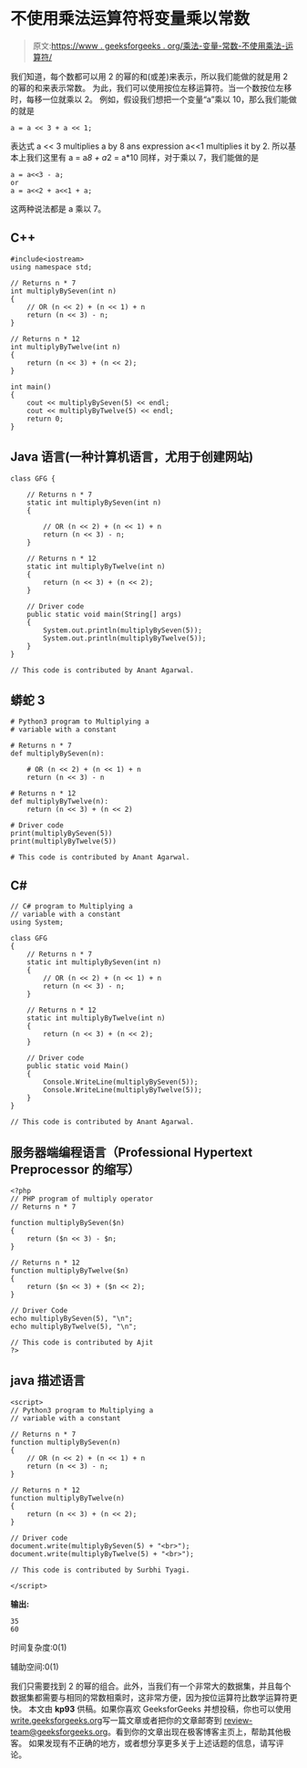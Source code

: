 # 不使用乘法运算符将变量乘以常数

> 原文:[https://www . geeksforgeeks . org/乘法-变量-常数-不使用乘法-运算符/](https://www.geeksforgeeks.org/multiplying-variable-constant-without-using-multiplication-operator/)

我们知道，每个数都可以用 2 的幂的和(或差)来表示，所以我们能做的就是用 2 的幂的和来表示常数。
为此，我们可以使用按位左移运算符。当一个数按位左移时，每移一位就乘以 2。
例如，假设我们想把一个变量“a”乘以 10，那么我们能做的就是

```
a = a << 3 + a << 1;
```

表达式 a << 3 multiplies a by 8 ans expression a<<1 multiplies it by 2.
所以基本上我们这里有 a = a*8 + a*2 = a*10
同样，对于乘以 7，我们能做的是

```
a = a<<3 - a;
or
a = a<<2 + a<<1 + a;
```

这两种说法都是 a 乘以 7。

## C++

```
#include<iostream>
using namespace std;

// Returns n * 7
int multiplyBySeven(int n)
{
    // OR (n << 2) + (n << 1) + n
    return (n << 3) - n;
}

// Returns n * 12
int multiplyByTwelve(int n)
{
    return (n << 3) + (n << 2);
}

int main()
{
    cout << multiplyBySeven(5) << endl;
    cout << multiplyByTwelve(5) << endl;
    return 0;
}
```

## Java 语言(一种计算机语言，尤用于创建网站)

```
class GFG {

    // Returns n * 7
    static int multiplyBySeven(int n)
    {

        // OR (n << 2) + (n << 1) + n
        return (n << 3) - n;
    }

    // Returns n * 12
    static int multiplyByTwelve(int n)
    {
        return (n << 3) + (n << 2);
    }

    // Driver code
    public static void main(String[] args)
    {
        System.out.println(multiplyBySeven(5));
        System.out.println(multiplyByTwelve(5));
    }
}

// This code is contributed by Anant Agarwal.
```

## 蟒蛇 3

```
# Python3 program to Multiplying a
# variable with a constant

# Returns n * 7
def multiplyBySeven(n):

    # OR (n << 2) + (n << 1) + n
    return (n << 3) - n

# Returns n * 12
def multiplyByTwelve(n):
    return (n << 3) + (n << 2)

# Driver code
print(multiplyBySeven(5))
print(multiplyByTwelve(5))

# This code is contributed by Anant Agarwal.
```

## C#

```
// C# program to Multiplying a
// variable with a constant
using System;

class GFG
{
    // Returns n * 7
    static int multiplyBySeven(int n)
    {
        // OR (n << 2) + (n << 1) + n
        return (n << 3) - n;
    }

    // Returns n * 12
    static int multiplyByTwelve(int n)
    {
        return (n << 3) + (n << 2);
    }

    // Driver code
    public static void Main()
    {
        Console.WriteLine(multiplyBySeven(5));
        Console.WriteLine(multiplyByTwelve(5));
    }
}

// This code is contributed by Anant Agarwal.
```

## 服务器端编程语言（Professional Hypertext Preprocessor 的缩写）

```
<?php
// PHP program of multiply operator
// Returns n * 7

function multiplyBySeven($n)
{
    return ($n << 3) - $n;
}

// Returns n * 12
function multiplyByTwelve($n)
{
    return ($n << 3) + ($n << 2);
}

// Driver Code
echo multiplyBySeven(5), "\n";
echo multiplyByTwelve(5), "\n";

// This code is contributed by Ajit
?>
```

## java 描述语言

```
<script>
// Python3 program to Multiplying a
// variable with a constant

// Returns n * 7
function multiplyBySeven(n)
{
    // OR (n << 2) + (n << 1) + n
    return (n << 3) - n;
}

// Returns n * 12
function multiplyByTwelve(n)
{
    return (n << 3) + (n << 2);
}

// Driver code
document.write(multiplyBySeven(5) + "<br>");
document.write(multiplyByTwelve(5) + "<br>");

// This code is contributed by Surbhi Tyagi.

</script>
```

**输出:**

```
35
60
```

时间复杂度:0(1)

辅助空间:0(1)

我们只需要找到 2 的幂的组合。此外，当我们有一个非常大的数据集，并且每个数据集都需要与相同的常数相乘时，这非常方便，因为按位运算符比数学运算符更快。
本文由 **kp93** 供稿。如果你喜欢 GeeksforGeeks 并想投稿，你也可以使用[write.geeksforgeeks.org](https://write.geeksforgeeks.org)写一篇文章或者把你的文章邮寄到 review-team@geeksforgeeks.org。看到你的文章出现在极客博客主页上，帮助其他极客。
如果发现有不正确的地方，或者想分享更多关于上述话题的信息，请写评论。